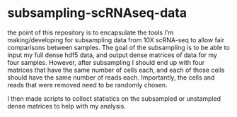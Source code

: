 # subsampling-scRNAseq-data
the point of this repository is to encapsulate the tools I'm making/developing for subsampling data from 10X scRNA-seq to allow fair comparisons
between samples. The goal of the subsampling is to be able to input my full dense hdf5 data, and output dense matrices of data for my
four samples. However, after subsampling I should end up with four matrices that have the same number of cells each, and each of those cells
should have the same number of reads each. Importantly, the cells and reads that were removed need to be randomly chosen.

I then made scripts to collect statistics on the subsampled or unstampled dense matrices to help with my analysis.
